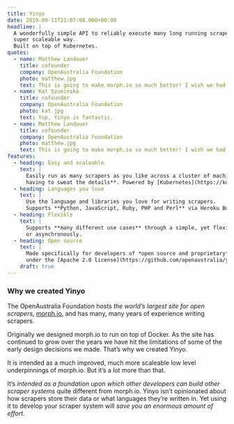```yaml
---
title: Yinyo
date: 2019-09-11T21:07:08.000+00:00
headline: |
  A wonderfully simple API to reliably execute many long running scrapers in a
  super scaleable way.
  Built on top of Kubernetes.
quotes:
  - name: Matthew Landauer
    title: cofounder
    company: OpenAustralia Foundation
    photo: matthew.jpg
    text: This is going to make morph.io so much better! I wish we had done this *ages* ago.
  - name: Kat Szuminska
    title: cofounder
    company: OpenAustralia Foundation
    photo: kat.jpg
    text: Yup, Yinyo is fantastic.
  - name: Matthew Landauer
    title: cofounder
    company: OpenAustralia Foundation
    photo: matthew.jpg
    text: This is going to make morph.io so much better! I wish we had done this *ages* ago.
features:
  - heading: Easy and scaleable
    text: |
      Easily run as many scrapers as you like across a cluster of machines **without
      having to sweat the details**. Powered by [Kubernetes](https://kubernetes.io/).
  - heading: Languages you love
    text: |
      Use the language and libraries you love for writing scrapers.
      Supports **Python, JavaScript, Ruby, PHP and Perl** via Heroku Buildpacks.
  - heading: Flexible
    text: |
      Supports **many different use cases** through a simple, yet flexible API that can operate synchronously
      or asynchronously.
  - heading: Open source
    text: |
      Made specifically for developers of *open source and proprietary* scraper systems. No chance of vendor lock-in because Yinyo is open source and **liberally licensed**
      under the [Apache 2.0 license](https://github.com/openaustralia/yinyo/blob/master/LICENSE).
    draft: true
---
```


### Why we created Yinyo

The OpenAustralia Foundation hosts _the world’s largest site for open scrapers_, [morph.io](http://morph.io), and has many, many years of experience writing scrapers.

Originally we designed morph.io to run on top of Docker. As the site has continued to grow over the years we have hit the limitations of some of the early design decisions we made. That’s why we created Yinyo.

It is intended as a much improved, much more scaleable low level underpinnings of morph.io. But it’s a lot more than that.

It’s _intended as a foundation upon which other developers can build other scraper systems_ quite different from morph.io. Yinyo isn’t opinionated about how scrapers store their data or what languages they’re written in. Yet using it to develop your scraper system will _save you an enormous amount of effort_.
